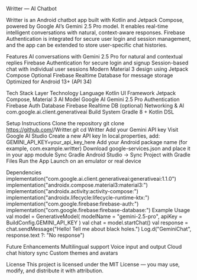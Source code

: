 Writter — AI Chatbot 

Writter is an Android chatbot app built with Kotlin and Jetpack Compose, powered by Google AI’s Gemini 2.5 Pro model.
It enables real-time intelligent conversations with natural, context-aware responses.
Firebase Authentication is integrated for secure user login and session management, and the app can be extended to store user-specific chat histories.

Features
AI conversations with Gemini 2.5 Pro for natural and contextual replies
Firebase Authentication for secure login and signup
Session-based chat with individual user sessions
Modern Material 3 design using Jetpack Compose
Optional Firebase Realtime Database for message storage
Optimized for Android 13+ (API 34)

Tech Stack
Layer	Technology
Language	Kotlin
UI Framework	Jetpack Compose, Material 3
AI Model	Google AI Gemini 2.5 Pro
Authentication	Firebase Auth
Database	Firebase Realtime DB (optional)
Networking & AI	com.google.ai.client.generativeai
Build System	Gradle 8 + Kotlin DSL

Setup Instructions
Clone the repository
git clone https://github.com/<your-username>/Writter.git
cd Writter
Add your Gemini API key
Visit Google AI Studio
Create a new API key
In local.properties, add:
GEMINI_API_KEY=your_api_key_here
Add your Android package name (for example, com.example.writter)
Download google-services.json and place it in your app module
Sync Gradle
Android Studio → Sync Project with Gradle Files
Run the App
Launch on an emulator or real device

Dependencies
implementation("com.google.ai.client.generativeai:generativeai:1.1.0")
implementation("androidx.compose.material3:material3:<latest>")
implementation("androidx.activity:activity-compose:<latest>")
implementation("androidx.lifecycle:lifecycle-runtime-ktx:<latest>")
implementation("com.google.firebase:firebase-auth:<latest>")
implementation("com.google.firebase:firebase-database:<latest>")
Example Usage
val model = GenerativeModel(
    modelName = "gemini-2.5-pro",
    apiKey = BuildConfig.GEMINI_API_KEY
)
val chat = model.startChat()
val response = chat.sendMessage("Hello! Tell me about black holes.")
Log.d("GeminiChat", response.text ?: "No response")

Future Enhancements
Multilingual support
Voice input and output
Cloud chat history sync
Custom themes and avatars

License
This project is licensed under the MIT License — you may use, modify, and distribute it with attribution.
